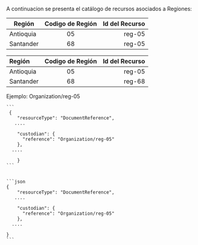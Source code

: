 A continuacion se presenta el catálogo de recursos asociados a Regiones:

| Región   |      Codigo de Región      |  Id del Recurso |
|----------|:-------------:|------:|
| Antioquia|  05    | reg-05 |
| Santander|    68   |   reg-05 |


| Región       | Codigo de Región  | Id del Recurso      |
| :---        |    :----:   |          ---: |
| Antioquia      | 05       | reg-05   |
| Santander   | 68       | reg-68      |



Ejemplo: Organization/reg-05

    ```
     {
        "resourceType": "DocumentReference",
       ....
       
        "custodian": {
          "reference": "Organization/reg-05"
        },
      ....
        
        }
    ```


    ```json
    {
        "resourceType": "DocumentReference",
       ....
       
        "custodian": {
          "reference": "Organization/reg-05"
        },
      ....
        
    }
    ```
